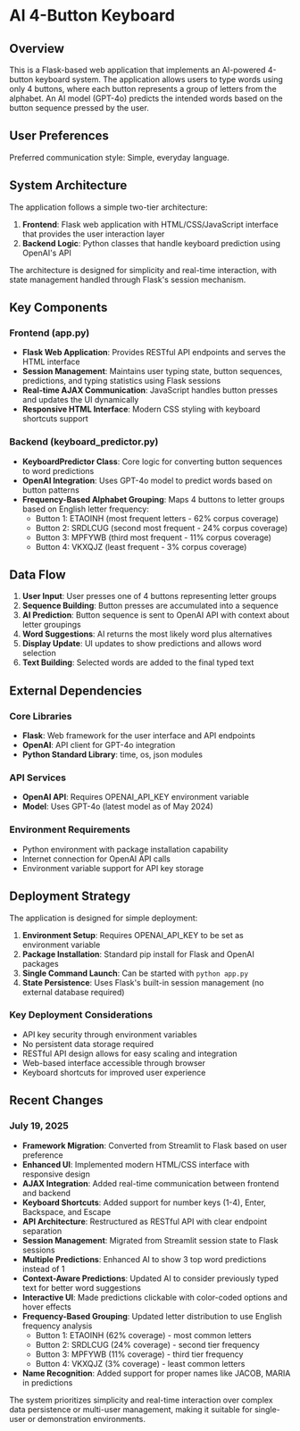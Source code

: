 # AI 4-Button Keyboard

## Overview

This is a Flask-based web application that implements an AI-powered 4-button keyboard system. The application allows users to type words using only 4 buttons, where each button represents a group of letters from the alphabet. An AI model (GPT-4o) predicts the intended words based on the button sequence pressed by the user.

## User Preferences

Preferred communication style: Simple, everyday language.

## System Architecture

The application follows a simple two-tier architecture:

1. **Frontend**: Flask web application with HTML/CSS/JavaScript interface that provides the user interaction layer
2. **Backend Logic**: Python classes that handle keyboard prediction using OpenAI's API

The architecture is designed for simplicity and real-time interaction, with state management handled through Flask's session mechanism.

## Key Components

### Frontend (app.py)
- **Flask Web Application**: Provides RESTful API endpoints and serves the HTML interface
- **Session Management**: Maintains user typing state, button sequences, predictions, and typing statistics using Flask sessions
- **Real-time AJAX Communication**: JavaScript handles button presses and updates the UI dynamically
- **Responsive HTML Interface**: Modern CSS styling with keyboard shortcuts support

### Backend (keyboard_predictor.py)
- **KeyboardPredictor Class**: Core logic for converting button sequences to word predictions
- **OpenAI Integration**: Uses GPT-4o model to predict words based on button patterns
- **Frequency-Based Alphabet Grouping**: Maps 4 buttons to letter groups based on English letter frequency:
  - Button 1: ETAOINH (most frequent letters - 62% corpus coverage)
  - Button 2: SRDLCUG (second most frequent - 24% corpus coverage)
  - Button 3: MPFYWB (third most frequent - 11% corpus coverage)
  - Button 4: VKXQJZ (least frequent - 3% corpus coverage)

## Data Flow

1. **User Input**: User presses one of 4 buttons representing letter groups
2. **Sequence Building**: Button presses are accumulated into a sequence
3. **AI Prediction**: Button sequence is sent to OpenAI API with context about letter groupings
4. **Word Suggestions**: AI returns the most likely word plus alternatives
5. **Display Update**: UI updates to show predictions and allows word selection
6. **Text Building**: Selected words are added to the final typed text

## External Dependencies

### Core Libraries
- **Flask**: Web framework for the user interface and API endpoints
- **OpenAI**: API client for GPT-4o integration
- **Python Standard Library**: time, os, json modules

### API Services
- **OpenAI API**: Requires OPENAI_API_KEY environment variable
- **Model**: Uses GPT-4o (latest model as of May 2024)

### Environment Requirements
- Python environment with package installation capability
- Internet connection for OpenAI API calls
- Environment variable support for API key storage

## Deployment Strategy

The application is designed for simple deployment:

1. **Environment Setup**: Requires OPENAI_API_KEY to be set as environment variable
2. **Package Installation**: Standard pip install for Flask and OpenAI packages
3. **Single Command Launch**: Can be started with `python app.py`
4. **State Persistence**: Uses Flask's built-in session management (no external database required)

### Key Deployment Considerations
- API key security through environment variables
- No persistent data storage required
- RESTful API design allows for easy scaling and integration
- Web-based interface accessible through browser
- Keyboard shortcuts for improved user experience

## Recent Changes

### July 19, 2025
- **Framework Migration**: Converted from Streamlit to Flask based on user preference
- **Enhanced UI**: Implemented modern HTML/CSS interface with responsive design
- **AJAX Integration**: Added real-time communication between frontend and backend
- **Keyboard Shortcuts**: Added support for number keys (1-4), Enter, Backspace, and Escape
- **API Architecture**: Restructured as RESTful API with clear endpoint separation
- **Session Management**: Migrated from Streamlit session state to Flask sessions
- **Multiple Predictions**: Enhanced AI to show 3 top word predictions instead of 1
- **Context-Aware Predictions**: Updated AI to consider previously typed text for better word suggestions
- **Interactive UI**: Made predictions clickable with color-coded options and hover effects
- **Frequency-Based Grouping**: Updated letter distribution to use English frequency analysis
  - Button 1: ETAOINH (62% coverage) - most common letters
  - Button 2: SRDLCUG (24% coverage) - second tier frequency
  - Button 3: MPFYWB (11% coverage) - third tier frequency  
  - Button 4: VKXQJZ (3% coverage) - least common letters
- **Name Recognition**: Added support for proper names like JACOB, MARIA in predictions

The system prioritizes simplicity and real-time interaction over complex data persistence or multi-user management, making it suitable for single-user or demonstration environments.